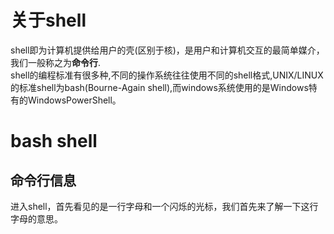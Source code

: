 # 关于shell
shell即为计算机提供给用户的壳(区别于核)，是用户和计算机交互的最简单媒介，我们一般称之为**命令行**.  
shell的编程标准有很多种,不同的操作系统往往使用不同的shell格式,UNIX/LINUX的标准shell为bash(Bourne-Again shell),而windows系统使用的是Windows特有的WindowsPowerShell。  

# bash shell
## 命令行信息
进入shell，首先看见的是一行字母和一个闪烁的光标，我们首先来了解一下这行字母的意思。

```

```
